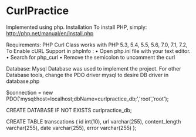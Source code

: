 # CurlPractice

Implemented using php.
Installation
To install PHP, simply:
http://php.net/manual/en/install.php

Requirements:
PHP Curl Class works with PHP 5.3, 5.4, 5.5, 5.6, 7.0, 7.1, 7.2, 
To Enable cURL Support in phpInfo :
•	Open php.ini file with your text editor.
•	Search for php_curl
•	Remove the semicolon to uncomment the curl

Database:
Mysql Database was used to implement the project.
For other Database tools, change the PDO driver mysql to desire DB driver in database.php

$connection = new PDO('mysql:host=localhost;dbName=curlpractice_db;','root','root');

CREATE DATABASE IF NOT EXISTS curlpractice_db;

CREATE TABLE transcations (
    id int(10),
    url varchar(255),
    content_length varchar(255),
    date varchar(255),
    error varchar(255) 
);

